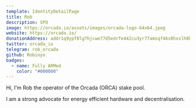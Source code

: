 ```yaml
---
template: IdentityDetailPage
title: Rob
description: SPO
image: https://orcada.io/assets/images/orcada-logo-64x64.jpeg
website: https://orcada.io/
donationAddress: addr1q9ypf8lg7hjcwe77d5edrfe442cu3yr77amsqf46s0hxslh8k6stj70ulmqnepjywsk7msjy85nqqgpj7r24tz3cnclsnpdvu7
twitter: orcada_io
telegram: rob_orcada
github: Robinyo
badges:
  - name: Fully ARMed
    color: "#000000"
---
```


Hi, I'm Rob the operator of the Orcada (ORCA) stake pool.

I am a strong advocate for energy efficient hardware and decentralisation.
